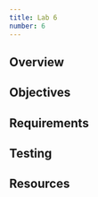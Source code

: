 ```yaml
---
title: Lab 6
number: 6
---
```


## Overview

## Objectives

## Requirements

## Testing

## Resources
